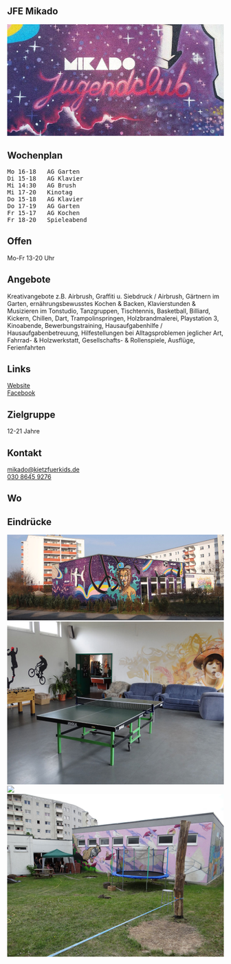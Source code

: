 ## JFE Mikado
<img id="topmedia" src="images/Mikado/1.jpg" />

## Wochenplan
<pre id="weeklyschedule">
Mo 16-18   AG Garten
Di 15-18   AG Klavier
Mi 14:30   AG Brush
Mi 17-20   Kinotag
Do 15-18   AG Klavier
Do 17-19   AG Garten
Fr 15-17   AG Kochen
Fr 18-20   Spieleabend
</pre>

## Offen
Mo-Fr 13-20 Uhr

## Angebote
<p id="activities">
Kreativangebote z.B. Airbrush, Graffiti  u. Siebdruck / Airbrush, Gärtnern im Garten, ernährungsbewusstes Kochen & Backen, Klavierstunden & Musizieren im Tonstudio, Tanzgruppen, Tischtennis, Basketball, Billiard, Kickern, Chillen, Dart, Trampolinspringen, Holzbrandmalerei, Playstation 3, Kinoabende, Bewerbungstraining, Hausaufgabenhilfe / Hausaufgabenbetreuung, Hilfestellungen bei Alltagsproblemen jeglicher Art, Fahrrad- & Holzwerkstatt, Gesellschafts- & Rollenspiele, Ausflüge, Ferienfahrten
</p>

## Links
<a target="_blank" href="https://kietzfuerkids.de/mikado/">Website</a><br>
<a target="_blank" href="https://www.facebook.com/jugendclub.mikado">Facebook</a>

## Zielgruppe
12-21 Jahre

## Kontakt
[mikado@kietzfuerkids.de](mailto:mikado@kietzfuerkids.de)<br>
<a href="tel:+493086459276">030 8645 9276</a>

## Wo
<div id="gmap"></div>
<script>window.onload = showMap('Egon-Erwin-Kisch-Straße 1a, 13059 Berlin', 0, 'gmap_mini')</script>

## Eindrücke
<div class="mediacontainer">
  <img src="images/Mikado/2.jpg" />
  <img src="images/Mikado/3.jpg" />
  <img src="images/Mikado/4.jpg" />
  <img src="images/Mikado/5.jpg" />
 </div>

